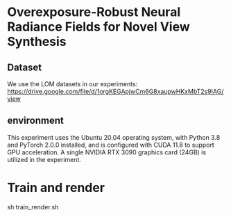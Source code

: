 # Overexposure-Robust Neural Radiance Fields for Novel View Synthesis
## Dataset
We use the LOM datasets in our experiments:
https://drive.google.com/file/d/1orgKEGApjwCm6G8xaupwHKxMbT2s9IAG/view
## environment
This experiment uses the Ubuntu 20.04 operating system, with Python 3.8 and PyTorch 2.0.0 installed, and is configured with CUDA 11.8 to support GPU acceleration. A single NVIDIA RTX 3090 graphics card (24GB) is utilized in the experiment.

# Train and render 
sh train_render.sh
